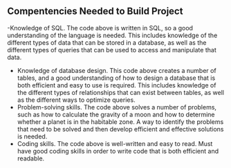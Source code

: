 
## Compentencies Needed to Build Project
-Knowledge of SQL. The code above is written in SQL, so a good understanding of the language is needed. This includes knowledge of the different types of data that can be stored in a database, as well as the different types of queries that can be used to access and manipulate that data.
- Knowledge of database design. This code above creates a number of tables, and a good understanding of how to design a database that is both efficient and easy to use is required. This includes knowledge of the different types of relationships that can exist between tables, as well as the different ways to optimize queries.
- Problem-solving skills. The code above solves a number of problems, such as how to calculate the gravity of a moon and how to determine whether a planet is in the habitable zone. A way to identify the problems that need to be solved and then develop efficient and effective solutions is needed.
- Coding skills. The code above is well-written and easy to read. Must have good coding skills in order to write code that is both efficient and readable.
